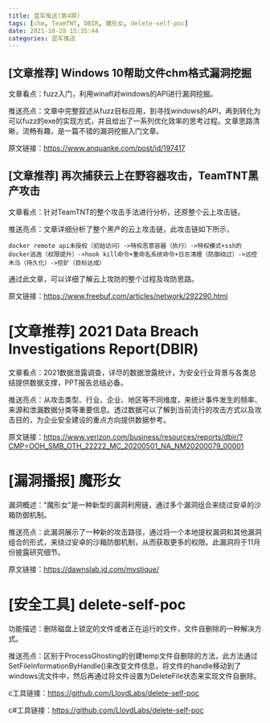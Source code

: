 ```yaml
---
title: 蓝军推送(第4期)
tags: [chm, TeamTNT, DBIR, 魔形女, delete-self-poc]
date: 2021-10-28 15:35:44
categories: 蓝军推送
---
```


## [文章推荐] Windows 10帮助文件chm格式漏洞挖掘

文章看点：fuzz入门，利用winafl对windows的API进行漏洞挖掘。

推送亮点：文章中完整叙述从fuzz目标应用，到寻找windows的API，再到转化为可以fuzz的exe的实现方式，并且给出了一系列优化效率的思考过程。文章思路清晰，流畅有趣，是一篇不错的漏洞挖掘入门文章。

原文链接：https://www.anquanke.com/post/id/197417

## [文章推荐] 再次捕获云上在野容器攻击，TeamTNT黑产攻击

文章看点：针对TeamTNT的整个攻击手法进行分析，还原整个云上攻击链。

推送亮点：文章详细分析了整个黑产的云上攻击链，此攻击链如下所示，

```
docker remote api未授权（初始访问）->特权恶意容器（执行）->特权模式+ssh的docker逃逸（权限提升）->hook kill命令+重命名系统命令+日志清理（防御绕过）->远控木马（持久化）->挖矿（目标达成）
```

通过此文章，可以详细了解云上攻防的整个过程及攻防思路。

原文链接：https://www.freebuf.com/articles/network/292290.html

# [文章推荐] 2021 Data Breach Investigations Report(DBIR)

文章看点：2021数据泄露调查，详尽的数据泄露统计，为安全行业背景与各类总结提供数据支撑，PPT报告总结必备。

推送亮点：从攻击类型、行业、企业、地区等不同维度，来统计事件发生的频率、来源和泄漏数据分类等重要信息。透过数据可以了解到当前流行的攻击方式以及攻击目的，为企业安全建设的重点方向提供数据参考。

原文链接：https://www.verizon.com/business/resources/reports/dbir/?CMP=OOH_SMB_OTH_22222_MC_20200501_NA_NM20200079_00001

# [漏洞播报] 魔形女

漏洞概述："魔形女"是一种新型的漏洞利用链，通过多个漏洞组合来绕过安卓的沙箱防御机制。

推送亮点：此漏洞展示了一种新的攻击路径，通过将一个本地提权漏洞和其他漏洞组合的形式，来绕过安卓的沙箱防御机制，从而获取更多的权限。此漏洞将于11月份披露研究细节。

原文链接：https://dawnslab.jd.com/mystique/

# [安全工具] delete-self-poc

功能描述：删除磁盘上锁定的文件或者正在运行的文件，文件自删除的一种解决方式。

推送亮点：区别于ProcessGhosting的创建temp文件自删除的方法，此方法通过SetFileInformationByHandle()来改变文件信息，将文件的handle移动到了windows流文件中，然后再通过将文件设置为DeleteFile状态来实现文件自删除。

c工具链接：https://github.com/LloydLabs/delete-self-poc

c#工具链接：https://github.com/LloydLabs/delete-self-poc
